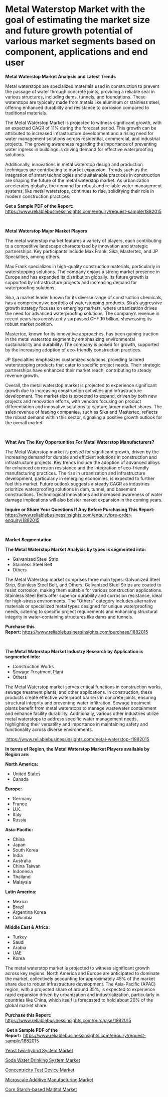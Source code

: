 <p><h1>Metal Waterstop Market with the goal of estimating the market size and future growth potential of various market segments based on component, applications and end user</h1></p><p><strong>Metal Waterstop Market Analysis and Latest Trends</strong></p>
<p><p>Metal waterstops are specialized materials used in construction to prevent the passage of water through concrete joints, providing a reliable seal in various structures, including dams, tunnels, and foundations. These waterstops are typically made from metals like aluminum or stainless steel, offering enhanced durability and resistance to corrosion compared to traditional materials.</p><p>The Metal Waterstop Market is projected to witness significant growth, with an expected CAGR of 11% during the forecast period. This growth can be attributed to increased infrastructure development and a rising need for water management solutions across residential, commercial, and industrial projects. The growing awareness regarding the importance of preventing water ingress in buildings is driving demand for effective waterproofing solutions.</p><p>Additionally, innovations in metal waterstop design and production techniques are contributing to market expansion. Trends such as the integration of smart technologies and sustainable practices in construction are shaping the future of the metal waterstop market. As urbanization accelerates globally, the demand for robust and reliable water management systems, like metal waterstops, continues to rise, solidifying their role in modern construction practices.</p></p>
<p><strong>Get a Sample PDF of the Report:&nbsp;</strong> <a href="https://www.reliablebusinessinsights.com/enquiry/request-sample/1882015?utm_campaign=2220&utm_medium=2&utm_source=Github&utm_content=ia&utm_term=31012025&utm_id=metal-waterstop">https://www.reliablebusinessinsights.com/enquiry/request-sample/1882015</a></p>
<p>&nbsp;</p>
<p><strong>Metal Waterstop Major Market Players</strong></p>
<p><p>The metal waterstop market features a variety of players, each contributing to a competitive landscape characterized by innovation and strategic partnerships. Key participants include Max Frank, Sika, Mastertec, and JP Specialties, among others.</p><p>Max Frank specializes in high-quality construction materials, particularly in waterstopping solutions. The company enjoys a strong market presence in Europe and has expanded its distribution globally. Its future growth is supported by infrastructure projects and increasing demand for waterproofing solutions.</p><p>Sika, a market leader known for its diverse range of construction chemicals, has a comprehensive portfolio of waterstopping products. Sika’s aggressive growth strategy focuses on emerging markets, where urbanization drives the need for advanced waterproofing solutions. The company’s revenue in recent years has consistently surpassed CHF 10 billion, showcasing its robust market position.</p><p>Mastertec, known for its innovative approaches, has been gaining traction in the metal waterstop segment by emphasizing environmental sustainability and durability. The company is poised for growth, supported by the increasing adoption of eco-friendly construction practices.</p><p>JP Specialties emphasizes customized solutions, providing tailored waterstopping products that cater to specific project needs. Their strategic partnerships have enhanced their market reach, contributing to steady revenue growth.</p><p>Overall, the metal waterstop market is projected to experience significant growth due to increasing construction activities and infrastructure development. The market size is expected to expand, driven by both new projects and renovation efforts, with vendors focusing on product differentiation and innovative solutions to capture larger market shares. The sales revenue of leading companies, such as Sika and Mastertec, reflects the robust demand within this sector, signaling a positive growth outlook for the overall market.</p></p>
<p>&nbsp;</p>
<p><strong>What Are The Key Opportunities For Metal Waterstop Manufacturers?</strong></p>
<p><p>The Metal Waterstop market is poised for significant growth, driven by the increasing demand for durable and efficient solutions in construction and infrastructure projects. Key trends include the adoption of advanced alloys for enhanced corrosion resistance and the integration of eco-friendly manufacturing practices. The rise in urbanization and infrastructure development, particularly in emerging economies, is expected to further fuel this market. Future outlook suggests a steady CAGR as industries prioritize waterproofing solutions in dam, tunnel, and basement constructions. Technological innovations and increased awareness of water damage implications will also bolster market expansion in the coming years.</p></p>
<p><strong>Inquire or Share Your Questions If Any Before Purchasing This Report:</strong> <a href="https://www.reliablebusinessinsights.com/enquiry/pre-order-enquiry/1882015?utm_campaign=2220&utm_medium=2&utm_source=Github&utm_content=ia&utm_term=31012025&utm_id=metal-waterstop">https://www.reliablebusinessinsights.com/enquiry/pre-order-enquiry/1882015</a></p>
<p>&nbsp;</p>
<p><strong>Market Segmentation</strong></p>
<p><strong>The Metal Waterstop Market Analysis by types is segmented into:</strong></p>
<p><ul><li>Galvanized Steel Strip</li><li>Stainless Steel Belt</li><li>Others</li></ul></p>
<p><p>The Metal Waterstop market comprises three main types: Galvanized Steel Strip, Stainless Steel Belt, and Others. Galvanized Steel Strips are coated to resist corrosion, making them suitable for various construction applications. Stainless Steel Belts offer superior durability and corrosion resistance, ideal for high-stress environments. The "Others" category includes alternative materials or specialized metal types designed for unique waterproofing needs, catering to specific project requirements and enhancing structural integrity in water-containing structures like dams and tunnels.</p></p>
<p><strong>Purchase this Report:&nbsp;</strong><a href="https://www.reliablebusinessinsights.com/purchase/1882015?utm_campaign=2220&utm_medium=2&utm_source=Github&utm_content=ia&utm_term=31012025&utm_id=metal-waterstop">https://www.reliablebusinessinsights.com/purchase/1882015</a></p>
<p>&nbsp;</p>
<p><strong>The Metal Waterstop Market Industry Research by Application is segmented into:</strong></p>
<p><ul><li>Construction Works</li><li>Sewage Treatment Plant</li><li>Others</li></ul></p>
<p><p>The Metal Waterstop market serves critical functions in construction works, sewage treatment plants, and other applications. In construction, these products create effective waterproof barriers in concrete joints, ensuring structural integrity and preventing water infiltration. Sewage treatment plants benefit from metal waterstops to manage wastewater containment and enhance facility durability. Additionally, various other industries utilize metal waterstops to address specific water management needs, highlighting their versatility and importance in maintaining safety and functionality across diverse environments.</p></p>
<p><a href="https://www.reliablebusinessinsights.com/metal-waterstop-r1882015?utm_campaign=2220&utm_medium=2&utm_source=Github&utm_content=ia&utm_term=31012025&utm_id=metal-waterstop">&nbsp;https://www.reliablebusinessinsights.com/metal-waterstop-r1882015</a></p>
<p><strong>In terms of Region, the Metal Waterstop Market Players available by Region are:</strong></p>
<p>
    <p> <strong> North America: </strong>
        <ul>
            <li>United States</li>
            <li>Canada</li>
        </ul>
        </p> 
    <p> <strong> Europe: </strong>
        <ul>
            <li>Germany</li>
            <li>France</li>
            <li>U.K.</li>
            <li>Italy</li>
            <li>Russia</li>
        </ul>
        </p> 
    <p> <strong> Asia-Pacific: </strong>
        <ul>
            <li>China</li>
            <li>Japan</li>
            <li>South Korea</li>
            <li>India</li>
            <li>Australia</li>
            <li>China Taiwan</li>
            <li>Indonesia</li>
            <li>Thailand</li>
            <li>Malaysia</li>
        </ul>
        </p> 
    <p> <strong> Latin America: </strong>
        <ul>
            <li>Mexico</li>
            <li>Brazil</li>
            <li>Argentina Korea</li>
            <li>Colombia</li>
        </ul>
        </p> 
    <p> <strong> Middle East & Africa: </strong>
        <ul>
            <li>Turkey</li>
            <li>Saudi</li>
            <li>Arabia</li>
            <li>UAE</li>
            <li>Korea</li>
        </ul>
    </p>
    </p>
<p><p>The metal waterstop market is projected to witness significant growth across key regions. North America and Europe are anticipated to dominate the market, collectively accounting for approximately 45% of the market share due to robust infrastructure development. The Asia-Pacific (APAC) region, with a projected share of around 35%, is expected to experience rapid expansion driven by urbanization and industrialization, particularly in countries like China, which itself is forecasted to hold about 20% of the global market share.</p></p>
<p><strong>Purchase this Report: </strong><a href="https://www.reliablebusinessinsights.com/purchase/1882015?utm_campaign=2220&utm_medium=2&utm_source=Github&utm_content=ia&utm_term=31012025&utm_id=metal-waterstop">https://www.reliablebusinessinsights.com/purchase/1882015</a></p>
<p>&nbsp;<strong>Get a Sample PDF of the Report:&nbsp;&nbsp;</strong><a href="https://www.reliablebusinessinsights.com/enquiry/request-sample/1882015?utm_campaign=2220&utm_medium=2&utm_source=Github&utm_content=ia&utm_term=31012025&utm_id=metal-waterstop">https://www.reliablebusinessinsights.com/enquiry/request-sample/1882015</a></p>
<p><strong></strong></p>
<p><p><a href="https://www.linkedin.com/pulse/yeast-two-hybrid-system-market-analysis-report-2025-2032-growth-kyjhf?utm_campaign=2220&utm_medium=2&utm_source=Github&utm_content=ia&utm_term=31012025&utm_id=metal-waterstop">Yeast two-hybrid System Market</a></p><p><a href="https://www.linkedin.com/pulse/evaluating-market-players-soda-water-drinking-system-go6cf?utm_campaign=2220&utm_medium=2&utm_source=Github&utm_content=ia&utm_term=31012025&utm_id=metal-waterstop">Soda Water Drinking System Market</a></p><p><a href="https://www.linkedin.com/pulse/valuation-production-cost-growth-factors-concentricity-igigf?utm_campaign=2220&utm_medium=2&utm_source=Github&utm_content=ia&utm_term=31012025&utm_id=metal-waterstop">Concentricity Test Device Market</a></p><p><a href="https://www.linkedin.com/pulse/microscale-additive-manufacturing-market-analysis-report-u5nte?utm_campaign=2220&utm_medium=2&utm_source=Github&utm_content=ia&utm_term=31012025&utm_id=metal-waterstop">Microscale Additive Manufacturing Market</a></p><p><a href="https://www.linkedin.com/pulse/corn-starch-based-maltitol-market-study-examiningthe-industrys-oomnf?utm_campaign=2220&utm_medium=2&utm_source=Github&utm_content=ia&utm_term=31012025&utm_id=metal-waterstop">Corn Starch-based Maltitol Market</a></p></p>